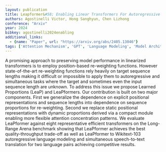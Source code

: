```yaml
---
layout: publication
title: Leapformer&#58; Enabling Linear Transformers For Autoregressive And Simultaneous Tasks Via Learned Proportions
authors: Agostinelli Victor, Hong Sanghyun, Chen Lizhong
conference: "Arxiv"
year: 2024
bibkey: agostinelli2024enabling
additional_links:
  - {name: "Paper", url: "https://arxiv.org/abs/2405.13046"}
tags: ['Attention Mechanism', 'GPT', 'Language Modeling', 'Model Architecture', 'Pretraining Methods', 'Tools', 'Transformer']
---
```

A promising approach to preserving model performance in linearized transformers is to employ position-based re-weighting functions. However state-of-the-art re-weighting functions rely heavily on target sequence lengths making it difficult or impossible to apply them to autoregressive and simultaneous tasks where the target and sometimes even the input sequence length are unknown. To address this issue we propose Learned Proportions (LeaP) and LeaPformers. Our contribution is built on two major components. First we generalize the dependence on explicit positional representations and sequence lengths into dependence on sequence proportions for re-weighting. Second we replace static positional representations with dynamic proportions derived via a compact module enabling more flexible attention concentration patterns. We evaluate LeaPformer against eight representative efficient transformers on the Long-Range Arena benchmark showing that LeaPformer achieves the best quality-throughput trade-off as well as LeaPformer to Wikitext-103 autoregressive language modeling and simultaneous speech-to-text translation for two language pairs achieving competitive results.

